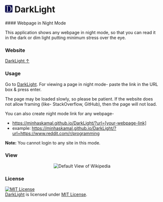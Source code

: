 <h1> <img src="https://github.com/MinhasKamal/DarkLight/raw/master/res/darklight-icon.png" width="24" height=auto /> DarkLight </h1>
#### Webpage in Night Mode

This application shows any webpage in night mode, so that you can read it in the dark or dim light putting minimum stress over the eye.

### Website

[DarkLight ↑](https://minhaskamal.github.io/DarkLight/)

### Usage

Go to [DarkLight](https://minhaskamal.github.io/DarkLight/). For viewing a page in night mode- paste the link in the URL box & press enter.

The page may be loaded slowly, so please be patient. If the website does not allow framing (like- StackOverflow, GitHub), then the page will not load.

You can also create night mode link for any webpage-
- https://minhaskamal.github.io/DarkLight/?url=[your-webpage-link]
- example: https://minhaskamal.github.io/DarkLight/?url=https://www.reddit.com/r/programming

**Note:** You cannot login to any site in this mode.

### View
  <div align="center">
  <img src="https://cloud.githubusercontent.com/assets/5456665/23175039/6d22d342-f888-11e6-99ec-b8164c8a7d05.gif" height="250" width=auto title="Default View of Wikipedia" />
  </div>

### License
<a rel="license" href="https://opensource.org/licenses/MIT"><img alt="MIT License" src="https://cloud.githubusercontent.com/assets/5456665/18950087/fbe0681a-865f-11e6-9552-e59d038d5913.png" width="60em" height=auto/></a><br/><a href="https://github.com/MinhasKamal/DarkLight">DarkLight</a> is licensed under <a rel="license" href="https://opensource.org/licenses/MIT">MIT License</a>.
